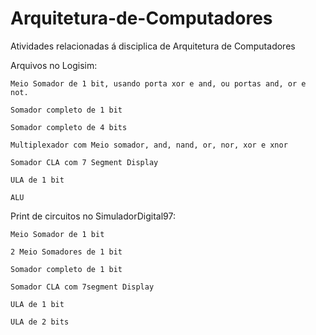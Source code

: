 # Arquitetura-de-Computadores

Atividades relacionadas á disciplica de Arquitetura de Computadores

Arquivos no Logisim:

	Meio Somador de 1 bit, usando porta xor e and, ou portas and, or e not.

	Somador completo de 1 bit

	Somador completo de 4 bits

	Multiplexador com Meio somador, and, nand, or, nor, xor e xnor
	
	Somador CLA com 7 Segment Display
	
	ULA de 1 bit
	
	ALU
	
Print de circuitos no SimuladorDigital97:

	Meio Somador de 1 bit
	
	2 Meio Somadores de 1 bit
	
	Somador completo de 1 bit
	
	Somador CLA com 7segment Display
	
	ULA de 1 bit
	
	ULA de 2 bits


